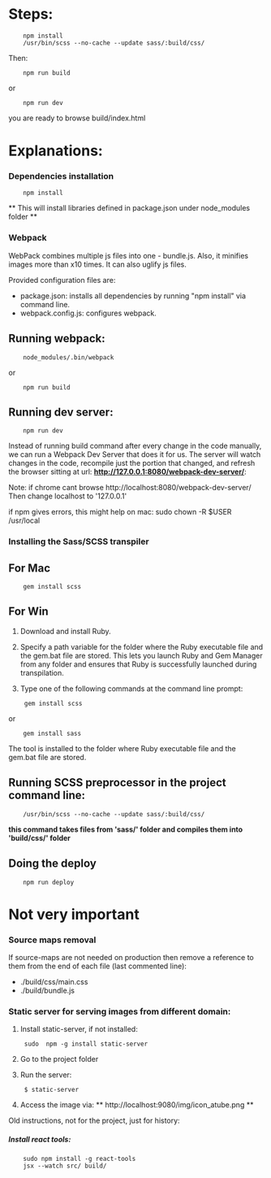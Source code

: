 # Steps:
        npm install
        /usr/bin/scss --no-cache --update sass/:build/css/
        
        
Then:

        npm run build
or 

        npm run dev
        
you are ready to browse build/index.html 

# Explanations:
### Dependencies installation 
        npm install
** This will install libraries defined in package.json under node_modules folder **
        
### Webpack
WebPack combines multiple js files into one - bundle.js. Also, it minifies images more than x10 times. It can also uglify js files. 

Provided configuration files are:
* package.json: installs all dependencies by running "npm install" via command line.  
* webpack.config.js: configures webpack.

Running webpack:
----------------
        node_modules/.bin/webpack
or 
        
        npm run build

Running dev server:
------------------
        npm run dev
Instead of running build command after every change in the code manually, we can run a Webpack Dev Server that does it for us.
The server will watch changes in the code, recompile just the portion that changed, and refresh the browser sitting at url:
__http://127.0.0.1:8080/webpack-dev-server/__:


Note: if chrome cant browse http://localhost:8080/webpack-dev-server/
Then change localhost to '127.0.0.1'
 
 
if npm gives errors, this might help on mac:
sudo chown -R $USER /usr/local

### Installing the Sass/SCSS transpiler

For Mac
-------
        gem install scss
        
For Win
-------
1. Download and install Ruby.
2. Specify a path variable for the folder where the Ruby executable file and the gem.bat file are stored. This lets you launch Ruby and Gem Manager from any folder and ensures that Ruby is successfully launched during transpilation.
3. Type one of the following commands at the command line prompt:

        gem install scss
or

        gem install sass
The tool is installed to the folder where Ruby executable file and the gem.bat file are stored.


Running SCSS preprocessor in the project command line:
-----------------------------------------------------
        /usr/bin/scss --no-cache --update sass/:build/css/
**this command takes files from 'sass/' folder and compiles them into 'build/css/' folder**


Doing the deploy
----------------
        npm run deploy
        

# Not very important

### Source maps removal 
If source-maps are not needed on production then remove a reference to them from the end of each file (last commented line):
 - ./build/css/main.css
 - ./build/bundle.js
 

### Static server for serving images from different domain:
1. Install static-server, if not installed:

        sudo  npm -g install static-server
        
2. Go to the project folder

3. Run the server:

        $ static-server

4. Access the image via:
** http://localhost:9080/img/icon_atube.png **



Old instructions, not for the project, just for history:
##### Install react tools:

        sudo npm install -g react-tools
        jsx --watch src/ build/


